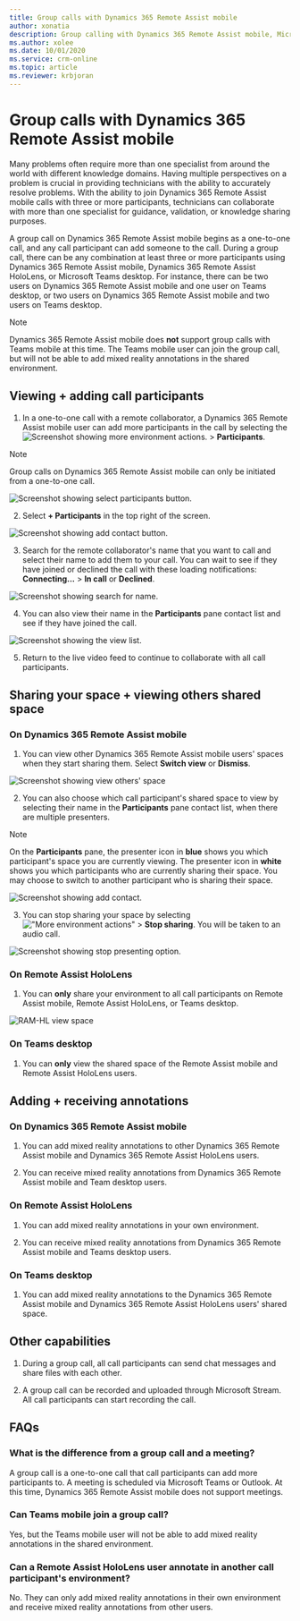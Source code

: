 ```yaml
---
title: Group calls with Dynamics 365 Remote Assist mobile
author: xonatia
description: Group calling with Dynamics 365 Remote Assist mobile, Microsoft Teams desktop, and Dynamics 365 Remote Assist on HoloLens users 
ms.author: xolee
ms.date: 10/01/2020
ms.service: crm-online
ms.topic: article
ms.reviewer: krbjoran
---
```


# Group calls with Dynamics 365 Remote Assist mobile

Many problems often require more than one specialist from around the world with different knowledge domains. Having multiple perspectives on a problem is crucial in providing technicians with the ability to accurately resolve problems. With the ability to join Dynamics 365 Remote Assist mobile calls with three or more participants, technicians can collaborate with more than one specialist for guidance, validation, or knowledge sharing purposes.

A group call on Dynamics 365 Remote Assist mobile begins as a one-to-one call, and any call participant can add someone to the call. During a group call, there can be any combination at least three or more participants using Dynamics 365 Remote Assist mobile, Dynamics 365 Remote Assist HoloLens, or Microsoft Teams desktop. For instance, there can be two users on Dynamics 365 Remote Assist mobile and one user on Teams desktop, or two users on Dynamics 365 Remote Assist mobile and two users on Teams desktop.

> [!NOTE]
> Dynamics 365 Remote Assist mobile does **not** support group calls with Teams mobile at this time. The Teams mobile user can join the group call, but will not be able to add mixed reality annotations in the shared environment.

## Viewing + adding call participants

1. In a one-to-one call with a remote collaborator, a Dynamics 365 Remote Assist mobile user can add more participants in the call by selecting the ![Screenshot showing more environment actions.](media/ellipsis.png "More environment actions") > **Participants**.

> [!NOTE]
> Group calls on Dynamics 365 Remote Assist mobile can only be initiated from a one-to-one call.

![Screenshot showing select participants button.](./media/call-ellipses-participants.png "Select Participants Button")

2. Select **+ Participants** in the top right of the screen.

![Screenshot showing add contact button.](./media/add-participants-button.png "Add Contact")

3. Search for the remote collaborator's name that you want to call and select their name to add them to your call. You can wait to see if they have joined or declined the call with these loading notifications: **Connecting...** > **In call** or **Declined**.

![Screenshot showing search for name.](./media/add-contact-gc.png "Search for Contact")

4. You can also view their name in the **Participants** pane contact list and see if they have joined the call.

![Screenshot showing the view list.](./media/all-participants-list.png "View Contact List")

5. Return to the live video feed to continue to collaborate with all call participants.

## Sharing your space + viewing others shared space

### On Dynamics 365 Remote Assist mobile

1. You can view other Dynamics 365 Remote Assist mobile users' spaces when they start sharing them. Select **Switch view** or **Dismiss**.

![Screenshot showing view others' space](./media/notif-started-sharing.png "View others' space")

2. You can also choose which call participant's shared space to view by selecting their name in the **Participants** pane contact list, when there are multiple presenters.

> [!NOTE] 
> On the **Participants** pane, the presenter icon in **blue** shows you which participant's space you are currently viewing. The presenter icon in **white** shows you which participants who are currently sharing their space. You may choose to switch to another participant who is sharing their space.  

![Screenshot showing add contact.](./media/all-participants-list.png "Add Contact")

3. You can stop sharing your space by selecting !["More environment actions"](media/ellipsis.png "More environment actions") > **Stop sharing**. You will be taken to an audio call. 

![Screenshot showing stop presenting option.](./media/stop-presenting-button.png)

### On Remote Assist HoloLens

1. You can **only** share your environment to all call participants on Remote Assist mobile, Remote Assist HoloLens, or Teams desktop.

![RAM-HL view space](./media/hololens-spectator-ram.png "Remote Assist mobile-HoloLens share space")

### On Teams desktop

1. You can **only** view the shared space of the Remote Assist mobile and Remote Assist HoloLens users. 

## Adding + receiving annotations

### On Dynamics 365 Remote Assist mobile

1. You can add mixed reality annotations to other Dynamics 365 Remote Assist mobile and Dynamics 365 Remote Assist HoloLens users. 

2. You can receive mixed reality annotations from Dynamics 365 Remote Assist mobile and Team desktop users. 

### On Remote Assist HoloLens 

1. You can add mixed reality annotations in your own environment. 

2. You can receive mixed reality annotations from Dynamics 365 Remote Assist mobile and Teams desktop users. 

### On Teams desktop

1. You can add mixed reality annotations to the Dynamics 365 Remote Assist mobile and Dynamics 365 Remote Assist HoloLens users' shared space. 

## Other capabilities

1. During a group call, all call participants can send chat messages and share files with each other. 

2. A group call can be recorded and uploaded through Microsoft Stream. All call participants can start recording the call. 

## FAQs

### What is the difference from a group call and a meeting?
A group call is a one-to-one call that call participants can add more participants to. A meeting is scheduled via Microsoft Teams or Outlook. At this time, Dynamics 365 Remote Assist mobile does not support meetings.

### Can Teams mobile join a group call?
Yes, but the Teams mobile user will not be able to add mixed reality annotations in the shared environment. 

### Can a Remote Assist HoloLens user annotate in another call participant's environment?
No. They can only add mixed reality annotations in their own environment and receive mixed reality annotations from other users.
